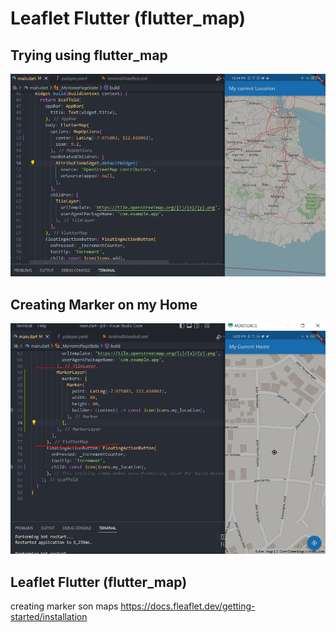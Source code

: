 # Leaflet Flutter (flutter_map) 

## Trying using flutter_map
<img src="/sss/1.PNG" title="Screenshot 1"/>

## Creating Marker on my Home
<img src="/sss/2.PNG" title="Screenshot 2"/>

## Leaflet Flutter (flutter_map) 

creating marker son maps https://docs.fleaflet.dev/getting-started/installation
